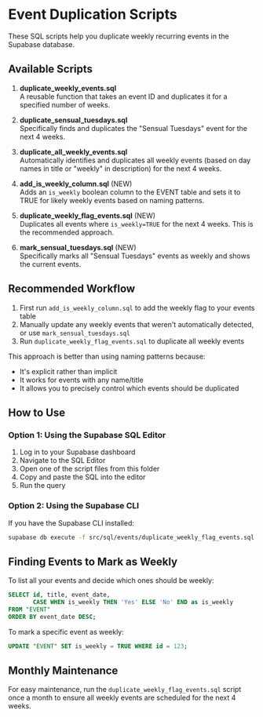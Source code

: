 # Event Duplication Scripts

These SQL scripts help you duplicate weekly recurring events in the Supabase database.

## Available Scripts

1. **duplicate_weekly_events.sql**  
   A reusable function that takes an event ID and duplicates it for a specified number of weeks.

2. **duplicate_sensual_tuesdays.sql**  
   Specifically finds and duplicates the "Sensual Tuesdays" event for the next 4 weeks.

3. **duplicate_all_weekly_events.sql**  
   Automatically identifies and duplicates all weekly events (based on day names in title or "weekly" in description) for the next 4 weeks.

4. **add_is_weekly_column.sql** (NEW)  
   Adds an `is_weekly` boolean column to the EVENT table and sets it to TRUE for likely weekly events based on naming patterns.

5. **duplicate_weekly_flag_events.sql** (NEW)  
   Duplicates all events where `is_weekly=TRUE` for the next 4 weeks. This is the recommended approach.

6. **mark_sensual_tuesdays.sql** (NEW)  
   Specifically marks all "Sensual Tuesdays" events as weekly and shows the current events.

## Recommended Workflow

1. First run `add_is_weekly_column.sql` to add the weekly flag to your events table
2. Manually update any weekly events that weren't automatically detected, or use `mark_sensual_tuesdays.sql`
3. Run `duplicate_weekly_flag_events.sql` to duplicate all weekly events

This approach is better than using naming patterns because:
- It's explicit rather than implicit
- It works for events with any name/title
- It allows you to precisely control which events should be duplicated

## How to Use

### Option 1: Using the Supabase SQL Editor

1. Log in to your Supabase dashboard
2. Navigate to the SQL Editor
3. Open one of the script files from this folder
4. Copy and paste the SQL into the editor
5. Run the query

### Option 2: Using the Supabase CLI

If you have the Supabase CLI installed:

```bash
supabase db execute -f src/sql/events/duplicate_weekly_flag_events.sql
```

## Finding Events to Mark as Weekly

To list all your events and decide which ones should be weekly:

```sql
SELECT id, title, event_date, 
       CASE WHEN is_weekly THEN 'Yes' ELSE 'No' END as is_weekly
FROM "EVENT"
ORDER BY event_date DESC;
```

To mark a specific event as weekly:

```sql
UPDATE "EVENT" SET is_weekly = TRUE WHERE id = 123;
```

## Monthly Maintenance

For easy maintenance, run the `duplicate_weekly_flag_events.sql` script once a month to ensure all weekly events are scheduled for the next 4 weeks. 